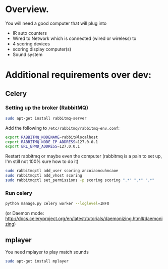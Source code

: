 # Overview.

You will need a good computer that will plug into
* IR auto counters
* Wired to Network which is connected (wired or wireless) to
 * 4 scoring devices
 * scoring display computer(s)
* Sound system

# Additional requirements over dev:

## Celery

### Setting up the broker (RabbitMQ)

```bash
sudo apt-get install rabbitmq-server
```

Add the following to `/etc/rabbitmq/rabbitmq-env.conf`:

```bash
export RABBITMQ_NODENAME=rabbit@localhost
export RABBITMQ_NODE_IP_ADDRESS=127.0.0.1
export ERL_EPMD_ADDRESS=127.0.0.1
```

Restart rabbitmq or maybe even the computer (rabbitmq is a pain to set up, I'm still not 100% sure how to do it)

```bash
sudo rabbitmqctl add_user scoring ancoiaoncuhncaoe
sudo rabbitmqctl add_vhost scoring
sudo rabbitmqctl set_permissions -p scoring scoring ".*" ".*" ".*"
```

### Run celery

```bash
python manage.py celery worker --loglevel=INFO
```

(or Daemon mode: http://docs.celeryproject.org/en/latest/tutorials/daemonizing.html#daemonizing)

## mplayer

You need mplayer to play match sounds

```bash
sudo apt-get install mplayer
```

